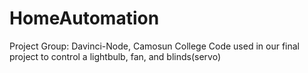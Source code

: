 # HomeAutomation
Project Group: Davinci-Node, Camosun College
Code used in our final project to control a lightbulb, fan, and blinds(servo)
